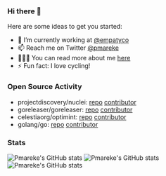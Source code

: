 ### Hi there 👋

Here are some ideas to get you started:

- 🔭 I’m currently working at [@empatyco](https://github.com/empathyco)
- 📫 Reach me on Twitter [@pmareke](twitter.com/pmareke)
- 👨🏽‍💻 You can read more about me [here](pmareke.com)
- ⚡ Fun fact: I love cycling!

### Open Source Activity

<!--START_SECTION:activity-->
- projectdiscovery/nuclei: [repo](https://github.com/projectdiscovery/nuclei) [contributor](https://github.com/projectdiscovery/nuclei/pulls?q=is:pr+author:pmareke)
- goreleaser/goreleaser: [repo](https://github.com/goreleaser/goreleaser) [contributor](https://github.com/goreleaser/goreleaser/pulls?q=is:pr+author:pmareke)
- celestiaorg/optimint: [repo](celestiaorg/optimint) [contributor](https://github.com/celestiaorg/optimint/pulls?q=is:pr+author:pmareke)
- golang/go: [repo](https://github.com/golang/go) [contributor](https://go-review.googlesource.com/q/owner:pedro.lopez.mareque@gmail.com)
<!--END_SECTION:activity-->

### Stats
![Pmareke's GitHub stats](https://github-profile-summary-cards.vercel.app/api/cards/stats?username=pmareke)
![Pmareke's GitHub stats](https://github-profile-summary-cards.vercel.app/api/cards/most-commit-language?username=pmareke)
![Pmareke's GitHub stats](https://github-profile-summary-cards.vercel.app/api/cards/profile-details?username=pmareke)
